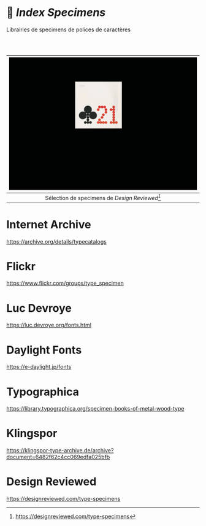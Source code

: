 # 🧪 *Index Specimens*
  Librairies de specimens de polices de caractères
### &nbsp;


|![](links/Typo_Specimens.gif) |
|:---:|
| Sélection de specimens de *Design Reviewed[^1]*           |


# Internet Archive
https://archive.org/details/typecatalogs
# Flickr
https://www.flickr.com/groups/type_specimen
# Luc Devroye
https://luc.devroye.org/fonts.html
# Daylight Fonts
https://e-daylight.jp/fonts
# Typographica
https://library.typographica.org/specimen-books-of-metal-wood-type
# Klingspor
https://klingspor-type-archive.de/archive?document=6482f62c4cc069edfa025bfb
# Design Reviewed
https://designreviewed.com/type-specimens

[^1]: https://designreviewed.com/type-specimens
